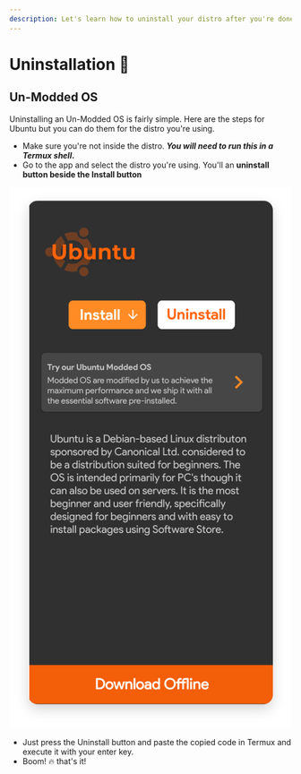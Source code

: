 ```yaml
---
description: Let's learn how to uninstall your distro after you're done using it.
---
```


# Uninstallation 🔴

## Un-Modded OS

Uninstalling an Un-Modded OS is fairly simple. Here are the steps for Ubuntu but you can do them for the distro you're using.

* Make sure you're not inside the distro. _**You will need to run this in a Termux shell**_**.**
* Go to the app and select the distro you're using. You'll an **uninstall button beside the Install button**

![](../.gitbook/assets/ubuntu.png)

* Just press the Uninstall button and paste the copied code in Termux and execute it with your enter key.
* Boom! 🔥 that's it!

